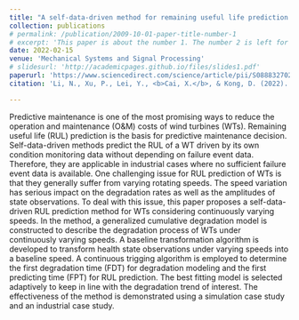 ```yaml
---
title: "A self-data-driven method for remaining useful life prediction of wind turbines considering continuously varying speeds"
collection: publications
# permalink: /publication/2009-10-01-paper-title-number-1
# excerpt: 'This paper is about the number 1. The number 2 is left for future work.'
date: 2022-02-15
venue: 'Mechanical Systems and Signal Processing'
# slidesurl: 'http://academicpages.github.io/files/slides1.pdf'
paperurl: 'https://www.sciencedirect.com/science/article/pii/S0888327021006762'
citation: 'Li, N., Xu, P., Lei, Y., <b>Cai, X.</b>, & Kong, D. (2022). A self-data-driven method for remaining useful life prediction of wind turbines considering continuously varying speeds. <i>Mechanical Systems and Signal Processing</i>, 165, 108315.'

---
```


Predictive maintenance is one of the most promising ways to reduce the operation and maintenance (O&M) costs of wind turbines (WTs). Remaining useful life (RUL) prediction is the basis for predictive maintenance decision. Self-data-driven methods predict the RUL of a WT driven by its own condition monitoring data without depending on failure event data. Therefore, they are applicable in industrial cases where no sufficient failure event data is available. One challenging issue for RUL prediction of WTs is that they generally suffer from varying rotating speeds. The speed variation has serious impact on the degradation rates as well as the amplitudes of state observations. To deal with this issue, this paper proposes a self-data-driven RUL prediction method for WTs considering continuously varying speeds. In the method, a generalized cumulative degradation model is constructed to describe the degradation process of WTs under continuously varying speeds. A baseline transformation algorithm is developed to transform health state observations under varying speeds into a baseline speed. A continuous trigging algorithm is employed to determine the first degradation time (FDT) for degradation modeling and the first predicting time (FPT) for RUL prediction. The best fitting model is selected adaptively to keep in line with the degradation trend of interest. The effectiveness of the method is demonstrated using a simulation case study and an industrial case study.